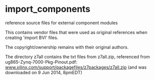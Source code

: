 import_components
=================

reference source files for external component modules

This contains vendor files that were used as original references when creating 'import BVI' files.

The copyright/ownership remains with their original authors.

The directory z7all contains the txt files from z7all.zip, referenced from ug865-Zynq-7000-Pkg-Pinout.pdf:
www.xilinx.com/support/packagefiles/z7packages/z7all.zip
(and was downloaded on 9 Jun 2014, 8pmEDT)
